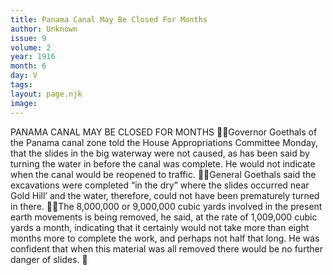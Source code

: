 ```yaml
---
title: Panama Canal May Be Closed For Months
author: Unknown
issue: 9
volume: 2
year: 1916
month: 6
day: V
tags:
layout: page.njk
image:
---
```

PANAMA CANAL MAY BE CLOSED FOR MONTHS Governor Goethals of the Panama canal zone told the House Appropriations Committee Monday, that the slides in the big waterway were not caused, as has been said by turning the water in before the canal was complete. He would not indicate when the canal would be reopened to traffic. General Goethals said the excavations were completed “in the dry” where the slides occurred near Gold Hill’ and the water, therefore, could not have been prematurely turned in there. The 8,000,000 or 9,000,000 cubic yards involved in the present earth movements is being removed, he said, at the rate of 1,009,000 cubic yards a month, indicating that it certainly would not take more than eight months more to complete the work, and perhaps not half that long. He was confident that when this material was all removed there would be no further danger of slides. 
